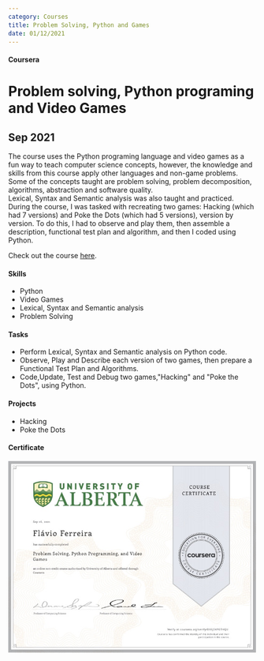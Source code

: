 ```yaml
---
category: Courses
title: Problem Solving, Python and Games
date: 01/12/2021
---
```


#### Coursera

# Problem solving, Python programing and Video Games
## Sep 2021

The course uses the Python programing language and video games as a fun way to teach computer science concepts, however, the knowledge and skills from this course apply other languages and non-game problems. Some of the concepts taught are problem solving, problem decomposition, algorithms, abstraction and software quality.   
Lexical, Syntax and Semantic analysis was also taught and practiced.   
During the course, I was tasked with recreating two games: Hacking (which had 7 versions) and Poke the Dots (which had 5 versions), version by version. To do this, I had to observe and play them, then assemble a description, functional test plan and algorithm, and then I coded using Python.   

Check out the course [here](https://www.coursera.org/learn/problem-solving-programming-video-games).

#### Skills
- Python
- Video Games
- Lexical, Syntax and Semantic analysis
- Problem Solving

#### Tasks
- Perform Lexical, Syntax and Semantic analysis on Python code.
- Observe, Play and Describe each version of two games, then prepare a Functional Test Plan and Algorithms.
- Code,Update, Test and Debug two games,"Hacking" and "Poke the Dots", using Python.

#### Projects
- Hacking
- Poke the Dots

#### Certificate
[![Certificate](/assets/about/courses/PSPPaVG.jpg)](https://coursera.org/share/ad6bae7c531c7e00da3b89d18ff89821)